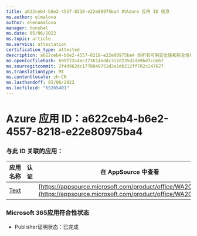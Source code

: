 ```yaml
---
title: a622ceb4-b6e2-4557-8218-e22e80975ba4 的Azure 应用 ID 信息
ms.author: elmalova
author: elenamalova
manager: tonybal
ms.date: 05/06/2022
ms.topic: article
ms.service: attestation
certification_type: attested
description: a622ceb4-b6e2-4557-8218-e22e80975ba4 的所有可用安全性和符合性信息信息。
ms.openlocfilehash: 699f22c4ec273614eddc312d235d2d69bd7cdeb7
ms.sourcegitcommit: 2f4d962dc1778849751d2e1db212ff702c247627
ms.translationtype: MT
ms.contentlocale: zh-CN
ms.lasthandoff: 05/06/2022
ms.locfileid: "65265401"
---
```

# <a name="azure-app-id-a622ceb4-b6e2-4557-8218-e22e80975ba4"></a>Azure 应用 ID：a622ceb4-b6e2-4557-8218-e22e80975ba4


### <a name="apps-associated-with-this-id"></a>与此 ID 关联的应用：
| **应用名称** | **认证** | **在 AppSource 中查看** |
|--------------|---------------|-----------------------|
| [Text](../forward/WA200000383.md) |  | [https://appsource.microsoft.com/product/office/WA200000383](https://appsource.microsoft.com/product/office/WA200000383) |

### <a name="microsoft-365-app-compliance-status"></a>Microsoft 365应用符合性状态
- Publisher证明状态：已完成
